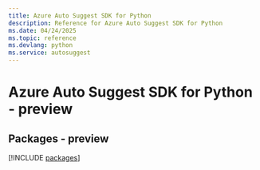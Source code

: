 ```yaml
---
title: Azure Auto Suggest SDK for Python
description: Reference for Azure Auto Suggest SDK for Python
ms.date: 04/24/2025
ms.topic: reference
ms.devlang: python
ms.service: autosuggest
---
```

# Azure Auto Suggest SDK for Python - preview
## Packages - preview
[!INCLUDE [packages](auto-suggest-index.md)]